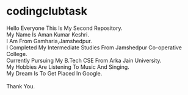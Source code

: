 # codingclubtask
Hello Everyone This Is My Second Repository.
<br> My Name Is Aman Kumar Keshri.<br> I Am From Gamharia,Jamshedpur.<br> I Completed My Intermediate Studies From Jamshedpur Co-operative College.<br> Currently Pursuing My B.Tech CSE From Arka Jain University.<br> My Hobbies Are Listening To Music And Singing.<br> My Dream Is To Get Placed In Google.        
<br> Thank You.
